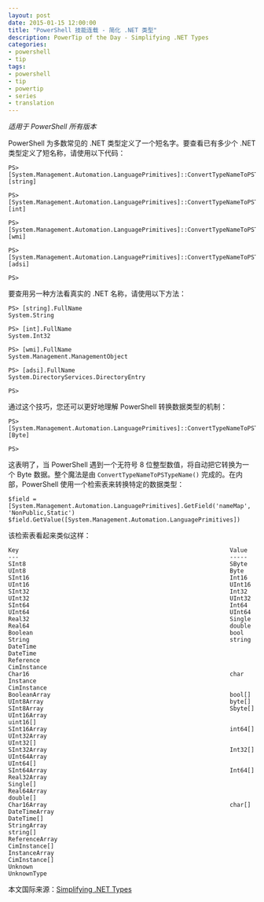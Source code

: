 ```yaml
---
layout: post
date: 2015-01-15 12:00:00
title: "PowerShell 技能连载 - 简化 .NET 类型"
description: PowerTip of the Day - Simplifying .NET Types
categories:
- powershell
- tip
tags:
- powershell
- tip
- powertip
- series
- translation
---
```

_适用于 PowerShell 所有版本_

PowerShell 为多数常见的 .NET 类型定义了一个短名字。要查看已有多少个 .NET 类型定义了短名称，请使用以下代码：

    PS> [System.Management.Automation.LanguagePrimitives]::ConvertTypeNameToPSTypeName("System.String")
    [string]
    
    PS> [System.Management.Automation.LanguagePrimitives]::ConvertTypeNameToPSTypeName("System.Int32")
    [int]
    
    PS> [System.Management.Automation.LanguagePrimitives]::ConvertTypeNameToPSTypeName("System.Management.ManagementObject")
    [wmi]
    
    PS> [System.Management.Automation.LanguagePrimitives]::ConvertTypeNameToPSTypeName("System.DirectoryServices.DirectoryEntry")
    [adsi]
    
    PS>  

要查用另一种方法看真实的 .NET 名称，请使用以下方法：

    PS> [string].FullName
    System.String
    
    PS> [int].FullName
    System.Int32
    
    PS> [wmi].FullName
    System.Management.ManagementObject
    
    PS> [adsi].FullName
    System.DirectoryServices.DirectoryEntry
    
    PS>  

通过这个技巧，您还可以更好地理解 PowerShell 转换数据类型的机制：

    PS> [System.Management.Automation.LanguagePrimitives]::ConvertTypeNameToPSTypeName("UInt8")
    [Byte]
    
    PS>

这表明了，当 PowerShell 遇到一个无符号 8 位整型数值，将自动把它转换为一个 Byte 数据。整个魔法是由 `ConvertTypeNameToPSTypeName()` 完成的。在内部，PowerShell 使用一个检索表来转换特定的数据类型：

    $field = [System.Management.Automation.LanguagePrimitives].GetField('nameMap', 'NonPublic,Static')
    $field.GetValue([System.Management.Automation.LanguagePrimitives]) 

该检索表看起来类似这样：

    Key                                                            Value                                                        
    ---                                                            -----                                                        
    SInt8                                                          SByte                                                        
    UInt8                                                          Byte                                                         
    SInt16                                                         Int16                                                        
    UInt16                                                         UInt16                                                       
    SInt32                                                         Int32                                                        
    UInt32                                                         UInt32                                                       
    SInt64                                                         Int64                                                        
    UInt64                                                         UInt64                                                       
    Real32                                                         Single                                                       
    Real64                                                         double                                                       
    Boolean                                                        bool                                                         
    String                                                         string                                                       
    DateTime                                                       DateTime                                                     
    Reference                                                      CimInstance                                                  
    Char16                                                         char                                                         
    Instance                                                       CimInstance                                                  
    BooleanArray                                                   bool[]                                                       
    UInt8Array                                                     byte[]                                                       
    SInt8Array                                                     Sbyte[]                                                      
    UInt16Array                                                    uint16[]                                                     
    SInt16Array                                                    int64[]                                                      
    UInt32Array                                                    UInt32[]                                                     
    SInt32Array                                                    Int32[]                                                      
    UInt64Array                                                    UInt64[]                                                     
    SInt64Array                                                    Int64[]                                                      
    Real32Array                                                    Single[]                                                     
    Real64Array                                                    double[]                                                     
    Char16Array                                                    char[]                                                       
    DateTimeArray                                                  DateTime[]                                                   
    StringArray                                                    string[]                                                     
    ReferenceArray                                                 CimInstance[]                                                
    InstanceArray                                                  CimInstance[]                                                
    Unknown                                                        UnknownType

<!--more-->
本文国际来源：[Simplifying .NET Types](http://community.idera.com/powershell/powertips/b/tips/posts/simplifying-net-types)
